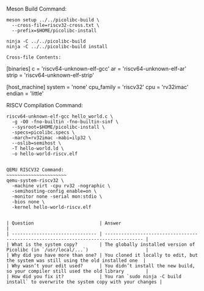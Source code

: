 Meson Build Command:
~~~~~~~~~~~~~~~~~~~~
meson setup ../../picolibc-build \
  --cross-file=riscv32-cross.txt \
  --prefix=$HOME/picolibc-install

ninja -C ../../picolibc-build
ninja -C ../../picolibc-build install

Cross-file Contents:
~~~~~~~~~~~~~~~~~~~~
[binaries]
c = 'riscv64-unknown-elf-gcc'
ar = 'riscv64-unknown-elf-ar'
strip = 'riscv64-unknown-elf-strip'

[host_machine]
system = 'none'
cpu_family = 'riscv32'
cpu = 'rv32imac'
endian = 'little'


RISCV Compilation Command:
~~~~~~~~~~~~~~~~~~~~~~~~~~~
riscv64-unknown-elf-gcc hello_world.c \
  -g -O0 -fno-builtin -fno-builtin-sinf \
  --sysroot=$HOME/picolibc-install \
  -specs=picolibc.specs \
  -march=rv32imac -mabi=ilp32 \
  --oslib=semihost \
  -T hello-world.ld \
  -o hello-world-riscv.elf


QEMU RISCV32 Command:
~~~~~~~~~~~~~~~~~~~~~~
qemu-system-riscv32 \
  -machine virt -cpu rv32 -nographic \
  -semihosting-config enable=on \
  -monitor none -serial mon:stdio \
  -bios none \
  -kernel hello-world-riscv.elf


| Question                        | Answer                                                                               |
| ------------------------------- | ------------------------------------------------------------------------------------ |
| What is the system copy?        | The globally installed version of Picolibc (in `/usr/local/...`)                     |
| Why did you have more than one? | You cloned it locally to edit, but the system was still using the old installed one  |
| Why wasn’t your edit used?      | You didn’t install the new build, so your compiler still used the old library        |
| How did you fix it?             | You ran `sudo ninja -C build install` to overwrite the system copy with your changes |


